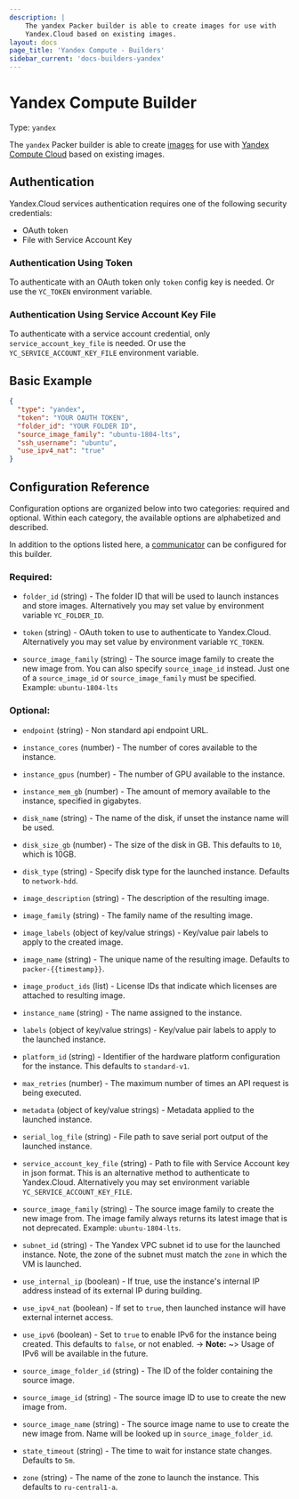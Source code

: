```yaml
---
description: |
    The yandex Packer builder is able to create images for use with 
    Yandex.Cloud based on existing images.
layout: docs
page_title: 'Yandex Compute - Builders'
sidebar_current: 'docs-builders-yandex'
---
```


# Yandex Compute Builder

Type: `yandex`

The `yandex` Packer builder is able to create
[images](https://cloud.yandex.com/docs/compute/concepts/images) for use with
[Yandex Compute Cloud](https://cloud.yandex.com/docs/compute/)
based on existing images.

## Authentication

Yandex.Cloud services authentication requires one of the following security credentials:

-   OAuth token
-   File with Service Account Key
 

### Authentication Using Token

To authenticate with an OAuth token only `token` config key is needed.
Or use the `YC_TOKEN` environment variable.


### Authentication Using Service Account Key File

To authenticate with a service account credential, only `service_account_key_file` is needed.
Or use the `YC_SERVICE_ACCOUNT_KEY_FILE` environment variable.


## Basic Example

``` json
{
  "type": "yandex",
  "token": "YOUR OAUTH TOKEN",
  "folder_id": "YOUR FOLDER ID",
  "source_image_family": "ubuntu-1804-lts",
  "ssh_username": "ubuntu",
  "use_ipv4_nat": "true"
}
```

## Configuration Reference

Configuration options are organized below into two categories: required and
optional. Within each category, the available options are alphabetized and
described.

In addition to the options listed here, a [communicator](/docs/templates/communicator.html) 
can be configured for this builder.

### Required:

-   `folder_id` (string) - The folder ID that will be used to launch instances and store images.
    Alternatively you may set value by environment variable `YC_FOLDER_ID`.
    
-   `token` (string) - OAuth token to use to authenticate to Yandex.Cloud. Alternatively you may set
    value by environment variable `YC_TOKEN`.

-   `source_image_family` (string) - The source image family to create the new image
    from. You can also specify `source_image_id` instead. Just one of a `source_image_id` or 
    `source_image_family` must be specified. Example: `ubuntu-1804-lts`

### Optional:

-   `endpoint` (string) - Non standard api endpoint URL.

-   `instance_cores` (number) - The number of cores available to the instance. 

-   `instance_gpus` (number) - The number of GPU available to the instance. 

-   `instance_mem_gb` (number) - The amount of memory available to the instance, specified in gigabytes.

-   `disk_name` (string) - The name of the disk, if unset the instance name
    will be used.
    
-   `disk_size_gb` (number) - The size of the disk in GB. This defaults to `10`, which is 10GB.

-   `disk_type` (string) - Specify disk type for the launched instance. Defaults to `network-hdd`.

-   `image_description` (string) - The description of the resulting image.

-   `image_family` (string) -  The family name of the resulting image.

-   `image_labels` (object of key/value strings) - Key/value pair labels to
    apply to the created image.
    
-   `image_name` (string) - The unique name of the resulting image. Defaults to
    `packer-{{timestamp}}`.    

-   `image_product_ids` (list) - License IDs that indicate which licenses are attached to resulting image.

-   `instance_name` (string) - The name assigned to the instance.
                
-   `labels` (object of key/value strings) - Key/value pair labels to apply to
    the launched instance.
    
-   `platform_id` (string) - Identifier of the hardware platform configuration for the instance. This defaults to `standard-v1`.

-   `max_retries` (number) - The maximum number of times an API request is being executed.

-   `metadata` (object of key/value strings) - Metadata applied to the launched
    instance.

-   `serial_log_file` (string) - File path to save serial port output of the launched instance.

-   `service_account_key_file` (string) - Path to file with Service Account key in json format. This 
    is an alternative method to authenticate to Yandex.Cloud. Alternatively you may set environment variable
    `YC_SERVICE_ACCOUNT_KEY_FILE`.

-   `source_image_family` (string) - The source image family to create
    the new image from. The image family always returns its latest image that
    is not deprecated. Example: `ubuntu-1804-lts`.

-   `subnet_id` (string) - The Yandex VPC subnet id to use for 
    the launched instance. Note, the zone of the subnet must match the
    `zone` in which the VM is launched. 

-   `use_internal_ip` (boolean) - If true, use the instance's internal IP address
    instead of its external IP during building.

-   `use_ipv4_nat` (boolean) - If set to `true`, then launched instance will have external internet 
    access. 
 
-   `use_ipv6` (boolean) - Set to `true` to enable IPv6 for the instance being
    created. This defaults to `false`, or not enabled.
-&gt; **Note:** ~> Usage of IPv6 will be available in the future.

-   `source_image_folder_id` (string) - The ID of the folder containing the source image.

-   `source_image_id` (string) - The source image ID to use to create the new image
    from.

-   `source_image_name` (string) - The source image name to use to create the new image
    from. Name will be looked up in `source_image_folder_id`. 

-   `state_timeout` (string) - The time to wait for instance state changes.
    Defaults to `5m`.

-   `zone` (string) - The name of the zone to launch the instance.  This defaults to `ru-central1-a`.
